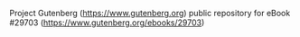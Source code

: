 Project Gutenberg (https://www.gutenberg.org) public repository for eBook #29703 (https://www.gutenberg.org/ebooks/29703)
